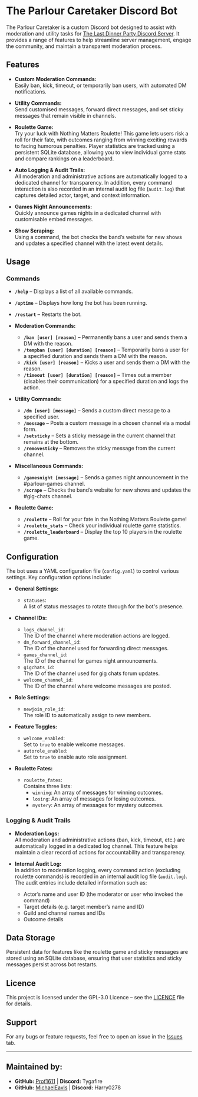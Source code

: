 # The Parlour Caretaker Discord Bot

The Parlour Caretaker is a custom Discord bot designed to assist with moderation and utility tasks for [The Last Dinner Party Discord Server](https://discord.gg/theparlour). It provides a range of features to help streamline server management, engage the community, and maintain a transparent moderation process.

## Features

- **Custom Moderation Commands:**  
  Easily ban, kick, timeout, or temporarily ban users, with automated DM notifications.
  
- **Utility Commands:**  
  Send customised messages, forward direct messages, and set sticky messages that remain visible in channels.

- **Roulette Game:**  
  Try your luck with Nothing Matters Roulette! This game lets users risk a roll for their fate, with outcomes ranging from winning exciting rewards to facing humorous penalties. Player statistics are tracked using a persistent SQLite database, allowing you to view individual game stats and compare rankings on a leaderboard.

- **Auto Logging & Audit Trails:**  
  All moderation and administrative actions are automatically logged to a dedicated channel for transparency. In addition, every command interaction is also recorded in an internal audit log file (`audit.log`) that captures detailed actor, target, and context information.

- **Games Night Announcements:**  
  Quickly announce games nights in a dedicated channel with customisable embed messages.

- **Show Scraping:**  
  Using a command, the bot checks the band’s website for new shows and updates a specified channel with the latest event details.

## Usage

### Commands

- **`/help`** – Displays a list of all available commands.
- **`/uptime`** – Displays how long the bot has been running.
- **`/restart`** – Restarts the bot.

- **Moderation Commands:**  
  - **`/ban [user] [reason]`** – Permanently bans a user and sends them a DM with the reason.
  - **`/tempban [user] [duration] [reason]`** – Temporarily bans a user for a specified duration and sends them a DM with the reason.
  - **`/kick [user] [reason]`** – Kicks a user and sends them a DM with the reason.
  - **`/timeout [user] [duration] [reason]`** – Times out a member (disables their communication) for a specified duration and logs the action.
  
- **Utility Commands:**  
  - **`/dm [user] [message]`** – Sends a custom direct message to a specified user.
  - **`/message`** – Posts a custom message in a chosen channel via a modal form.
  - **`/setsticky`** – Sets a sticky message in the current channel that remains at the bottom.
  - **`/removesticky`** – Removes the sticky message from the current channel.

- **Miscellaneous Commands:**  
  - **`/gamesnight [message]`** – Sends a games night announcement in the #parlour-games channel.
  - **`/scrape`** – Checks the band’s website for new shows and updates the #gig-chats channel.

- **Roulette Game:**  
  - **`/roulette`** – Roll for your fate in the Nothing Matters Roulette game!
  - **`/roulette_stats`** – Check your individual roulette game statistics.
  - **`/roulette_leaderboard`** – Display the top 10 players in the roulette game.

## Configuration

The bot uses a YAML configuration file (`config.yaml`) to control various settings. Key configuration options include:

- **General Settings:**
  - `statuses`:  
    A list of status messages to rotate through for the bot's presence.

- **Channel IDs:**
  - `logs_channel_id`:  
    The ID of the channel where moderation actions are logged.
  - `dm_forward_channel_id`:  
    The ID of the channel used for forwarding direct messages.
  - `games_channel_id`:  
    The ID of the channel for games night announcements.
  - `gigchats_id`:  
    The ID of the channel used for gig chats forum updates.
  - `welcome_channel_id`:  
    The ID of the channel where welcome messages are posted.

- **Role Settings:**
  - `newjoin_role_id`:  
    The role ID to automatically assign to new members.

- **Feature Toggles:**
  - `welcome_enabled`:  
    Set to `true` to enable welcome messages.
  - `autorole_enabled`:  
    Set to `true` to enable auto role assignment.

- **Roulette Fates:**
  - `roulette_fates`:  
    Contains three lists:
    - `winning`: An array of messages for winning outcomes.
    - `losing`: An array of messages for losing outcomes.
    - `mystery`: An array of messages for mystery outcomes.

### Logging & Audit Trails

- **Moderation Logs:**  
  All moderation and administrative actions (ban, kick, timeout, etc.) are automatically logged in a dedicated log channel. This feature helps maintain a clear record of actions for accountability and transparency.

- **Internal Audit Log:**  
  In addition to moderation logging, every command action (excluding roulette commands) is recorded in an internal audit log file (`audit.log`). The audit entries include detailed information such as:
  - Actor’s name and user ID (the moderator or user who invoked the command)
  - Target details (e.g. target member’s name and ID)
  - Guild and channel names and IDs
  - Outcome details

## Data Storage

Persistent data for features like the roulette game and sticky messages are stored using an SQLite database, ensuring that user statistics and sticky messages persist across bot restarts.

## Licence

This project is licensed under the GPL-3.0 Licence – see the [LICENCE](LICENCE) file for details.

## Support

For any bugs or feature requests, feel free to open an issue in the [Issues](https://github.com/Prof1611/ParlourCaretaker/issues) tab.

---

## Maintained by:

- **GitHub:** [Prof1611](https://github.com/Prof1611) | **Discord:** Tygafire  
- **GitHub:** [MichaelEavis](https://github.com/MichaelEavis) | **Discord:** Harry0278
